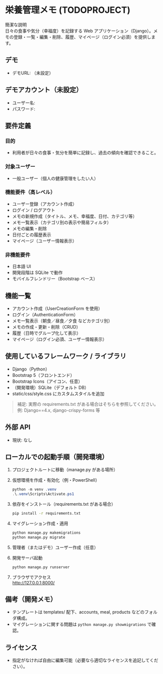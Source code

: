 # 栄養管理メモ (TODOPROJECT)

簡潔な説明  
日々の食事や気分（幸福度）を記録する Web アプリケーション（Django）。メモの登録・一覧・編集・削除、履歴、マイページ（ログイン必須）を提供します。

## デモ
- デモURL: （未設定）

## デモアカウント（未設定）
- ユーザー名:  
- パスワード:   

## 要件定義
### 目的
- 利用者が日々の食事・気分を簡単に記録し、過去の傾向を確認できること。

### 対象ユーザー
- 一般ユーザー（個人の健康管理をしたい人）

### 機能要件（高レベル）
- ユーザー登録（アカウント作成）
- ログイン / ログアウト
- メモの新規作成（タイトル、メモ、幸福度、日付、カテゴリ等）
- メモ一覧表示（カテゴリ別の表示や簡易フィルタ）
- メモの編集・削除
- 日付ごとの履歴表示
- マイページ（ユーザー情報表示）

### 非機能要件
- 日本語 UI
- 開発段階は SQLite で動作
- モバイルフレンドリー（Bootstrap ベース）

## 機能一覧
- アカウント作成（UserCreationForm を使用）
- ログイン（AuthenticationForm）
- メモ一覧表示（朝食／昼食／夕食 などカテゴリ別）
- メモの作成・更新・削除（CRUD）
- 履歴（日時でグループ化して表示）
- マイページ（ログイン必須、ユーザー情報表示）

## 使用しているフレームワーク / ライブラリ
- Django（Python）
- Bootstrap 5（フロントエンド）
- Bootstrap Icons（アイコン、任意）
- （開発環境）SQLite（デフォルト DB）
- static/css/style.css にカスタムスタイルを追加

> 補足: 実際の requirements.txt がある場合はそちらを参照してください。例: Django==4.x, django-crispy-forms 等

## 外部 API
- 現状: なし

## ローカルでの起動手順（開発環境）
1. プロジェクトルートに移動（manage.py がある場所）
2. 仮想環境を作成・有効化（例・PowerShell）
   ```powershell
   python -m venv .venv
   .\.venv\Scripts\Activate.ps1
   ```
3. 依存をインストール（requirements.txt がある場合）
   ```bash
   pip install -r requirements.txt
   ```
4. マイグレーション作成・適用
   ```bash
   python manage.py makemigrations
   python manage.py migrate
   ```
5. 管理者（またはデモ）ユーザー作成（任意）
   
6. 開発サーバ起動
   ```bash
   python manage.py runserver
   ```
7. ブラウザでアクセス  
   http://127.0.0.1:8000/

## 備考（開発メモ）
- テンプレートは templates/ 配下、accounts, meal, products などのフォルダ構成。  
- マイグレーションに関する問題は `python manage.py showmigrations` で確認。

## ライセンス
- 指定がなければ自由に編集可能（必要なら適切なライセンスを追記してください）。